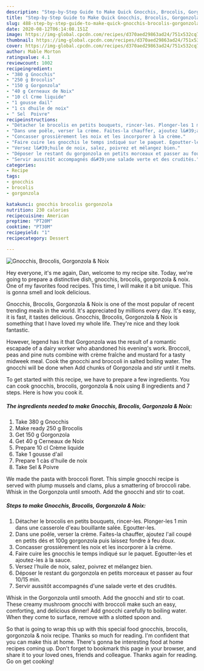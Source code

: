 ```yaml
---
description: "Step-by-Step Guide to Make Quick Gnocchis, Brocolis, Gorgonzola &amp;amp; Noix"
title: "Step-by-Step Guide to Make Quick Gnocchis, Brocolis, Gorgonzola &amp;amp; Noix"
slug: 488-step-by-step-guide-to-make-quick-gnocchis-brocolis-gorgonzola-and-amp-noix
date: 2020-08-12T06:14:08.151Z
image: https://img-global.cpcdn.com/recipes/d370aed29863ad24/751x532cq70/gnocchis-brocolis-gorgonzola-noix-photo-principale-de-la-recette.jpg
thumbnail: https://img-global.cpcdn.com/recipes/d370aed29863ad24/751x532cq70/gnocchis-brocolis-gorgonzola-noix-photo-principale-de-la-recette.jpg
cover: https://img-global.cpcdn.com/recipes/d370aed29863ad24/751x532cq70/gnocchis-brocolis-gorgonzola-noix-photo-principale-de-la-recette.jpg
author: Mable Morton
ratingvalue: 4.1
reviewcount: 1002
recipeingredient:
- "380 g Gnocchis"
- "250 g Brocolis"
- "150 g Gorgonzola"
- "40 g Cerneaux de Noix"
- "10 cl Crme liquide"
- "1 gousse dail"
- "1 cs dhuile de noix"
- " Sel  Poivre"
recipeinstructions:
- "Détacher le brocolis en petits bouquets, rincer-les. Plonger-les 1 min dans une casserole d&#39;eau bouillante salée. Egoutter-les."
- "Dans une poêle, verser la crème. Faites-la chauffer, ajoutez l&#39;ail coupé en petits dés et 100g gorgonzola puis laissez fondre à feu doux."
- "Concasser grossièrement les noix et les incorporer à la crème."
- "Faire cuire les gnocchis le temps indiqué sur le paquet. Egoutter-les et ajoutez-les à la sauce."
- "Versez l&#39;huile de noix, salez, poivrez et mélangez bien."
- "Déposer le restant du gorgonzola en petits morceaux et passer au four 10/15 min."
- "Servir aussitôt accompagnés d&#39;une salade verte et des crudités."
categories:
- Recipe
tags:
- gnocchis
- brocolis
- gorgonzola

katakunci: gnocchis brocolis gorgonzola 
nutrition: 230 calories
recipecuisine: American
preptime: "PT20M"
cooktime: "PT30M"
recipeyield: "1"
recipecategory: Dessert

---
```



![Gnocchis, Brocolis, Gorgonzola &amp; Noix](https://img-global.cpcdn.com/recipes/d370aed29863ad24/751x532cq70/gnocchis-brocolis-gorgonzola-noix-photo-principale-de-la-recette.jpg)

Hey everyone, it's me again, Dan, welcome to my recipe site. Today, we're going to prepare a distinctive dish, gnocchis, brocolis, gorgonzola &amp; noix. One of my favorites food recipes. This time, I will make it a bit unique. This is gonna smell and look delicious.

Gnocchis, Brocolis, Gorgonzola &amp; Noix is one of the most popular of recent trending meals in the world. It's appreciated by millions every day. It's easy, it is fast, it tastes delicious. Gnocchis, Brocolis, Gorgonzola &amp; Noix is something that I have loved my whole life. They're nice and they look fantastic.

However, legend has it that Gorgonzola was the result of a romantic escapade of a dairy worker who abandoned his evening&#39;s work. Broccoli, peas and pine nuts combine with crème fraîche and mustard for a tasty midweek meal. Cook the gnocchi and broccoli in salted boiling water. The gnocchi will be done when Add chunks of Gorgonzola and stir until it melts.


To get started with this recipe, we have to prepare a few ingredients. You can cook gnocchis, brocolis, gorgonzola &amp; noix using 8 ingredients and 7 steps. Here is how you cook it.

<!--inarticleads1-->

##### The ingredients needed to make Gnocchis, Brocolis, Gorgonzola &amp; Noix:

1. Take 380 g Gnocchis
1. Make ready 250 g Brocolis
1. Get 150 g Gorgonzola
1. Get 40 g Cerneaux de Noix
1. Prepare 10 cl Crème liquide
1. Take 1 gousse d&#39;ail
1. Prepare 1 càs d&#39;huile de noix
1. Take  Sel &amp; Poivre


We made the pasta with broccoli floret. This simple gnocchi recipe is served with plump mussels and clams, plus a smattering of broccoli rabe. Whisk in the Gorgonzola until smooth. Add the gnocchi and stir to coat. 

<!--inarticleads2-->

##### Steps to make Gnocchis, Brocolis, Gorgonzola &amp; Noix:

1. Détacher le brocolis en petits bouquets, rincer-les. Plonger-les 1 min dans une casserole d&#39;eau bouillante salée. Egoutter-les.
1. Dans une poêle, verser la crème. Faites-la chauffer, ajoutez l&#39;ail coupé en petits dés et 100g gorgonzola puis laissez fondre à feu doux.
1. Concasser grossièrement les noix et les incorporer à la crème.
1. Faire cuire les gnocchis le temps indiqué sur le paquet. Egoutter-les et ajoutez-les à la sauce.
1. Versez l&#39;huile de noix, salez, poivrez et mélangez bien.
1. Déposer le restant du gorgonzola en petits morceaux et passer au four 10/15 min.
1. Servir aussitôt accompagnés d&#39;une salade verte et des crudités.


Whisk in the Gorgonzola until smooth. Add the gnocchi and stir to coat. These creamy mushroom gnocchi with broccoli make such an easy, comforting, and delicious dinner! Add gnocchi carefully to boiling water. When they come to surface, remove with a slotted spoon and. 

So that is going to wrap this up with this special food gnocchis, brocolis, gorgonzola &amp; noix recipe. Thanks so much for reading. I'm confident that you can make this at home. There's gonna be interesting food at home recipes coming up. Don't forget to bookmark this page in your browser, and share it to your loved ones, friends and colleague. Thanks again for reading. Go on get cooking!
